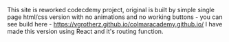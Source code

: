 This site is reworked codecdemy project, original is built by simple single page html/css version with no animations and no working buttons - you can see build here - https://vgrotherz.github.io/colmaracademy.github.io/ 
I have made this version using React and it's routing function.